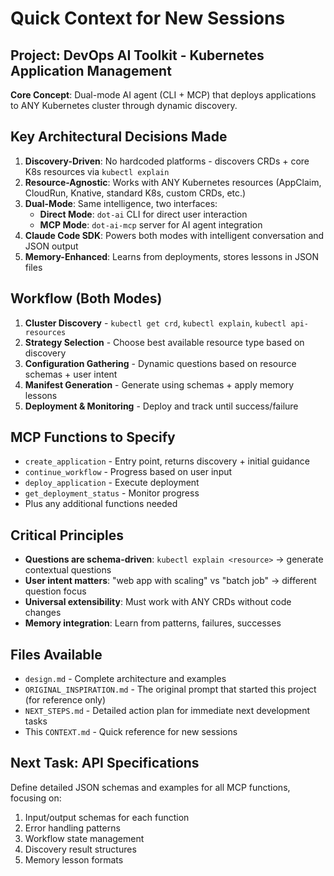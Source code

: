 # Quick Context for New Sessions

## Project: DevOps AI Toolkit - Kubernetes Application Management

**Core Concept**: Dual-mode AI agent (CLI + MCP) that deploys applications to ANY Kubernetes cluster through dynamic discovery.

## Key Architectural Decisions Made

1. **Discovery-Driven**: No hardcoded platforms - discovers CRDs + core K8s resources via `kubectl explain`
2. **Resource-Agnostic**: Works with ANY Kubernetes resources (AppClaim, CloudRun, Knative, standard K8s, custom CRDs, etc.)
3. **Dual-Mode**: Same intelligence, two interfaces:
   - **Direct Mode**: `dot-ai` CLI for direct user interaction
   - **MCP Mode**: `dot-ai-mcp` server for AI agent integration
4. **Claude Code SDK**: Powers both modes with intelligent conversation and JSON output
5. **Memory-Enhanced**: Learns from deployments, stores lessons in JSON files

## Workflow (Both Modes)
1. **Cluster Discovery** - `kubectl get crd`, `kubectl explain`, `kubectl api-resources`
2. **Strategy Selection** - Choose best available resource type based on discovery
3. **Configuration Gathering** - Dynamic questions based on resource schemas + user intent
4. **Manifest Generation** - Generate using schemas + apply memory lessons
5. **Deployment & Monitoring** - Deploy and track until success/failure

## MCP Functions to Specify
- `create_application` - Entry point, returns discovery + initial guidance
- `continue_workflow` - Progress based on user input
- `deploy_application` - Execute deployment
- `get_deployment_status` - Monitor progress
- Plus any additional functions needed

## Critical Principles
- **Questions are schema-driven**: `kubectl explain <resource>` → generate contextual questions
- **User intent matters**: "web app with scaling" vs "batch job" → different question focus
- **Universal extensibility**: Must work with ANY CRDs without code changes
- **Memory integration**: Learn from patterns, failures, successes

## Files Available
- `design.md` - Complete architecture and examples
- `ORIGINAL_INSPIRATION.md` - The original prompt that started this project (for reference only)
- `NEXT_STEPS.md` - Detailed action plan for immediate next development tasks
- This `CONTEXT.md` - Quick reference for new sessions

## Next Task: API Specifications
Define detailed JSON schemas and examples for all MCP functions, focusing on:
1. Input/output schemas for each function
2. Error handling patterns
3. Workflow state management
4. Discovery result structures
5. Memory lesson formats 